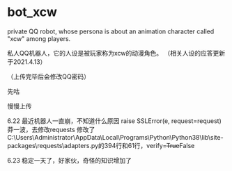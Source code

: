 # bot_xcw

private QQ robot, whose persona is about an animation character called "xcw" among players. 

私人QQ机器人，它的人设是被玩家称为xcw的动漫角色。
（相关人设的应答更新于2021.4.13）

（上传完毕后会修改QQ密码）

先咕



慢慢上传



6.22
最近机器人一直崩，不知道什么原因 raise SSLError(e, request=request) 
莽一波，去修改requests
修改了C:\Users\Administrator\AppData\Local\Programs\Python\Python38\lib\site-packages\requests\adapters.py的394行和61行，verify=~~True~~False

6.23
稳定一天了，好家伙，奇怪的知识增加了

